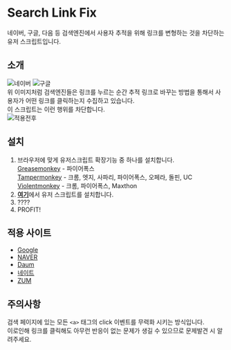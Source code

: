 # Search Link Fix

네이버, 구글, 다음 등 검색엔진에서 사용자 추적을 위해 링크를 변형하는 것을 차단하는 유저 스크립트입니다.

## 소개

![네이버](https://i.imgur.com/fQpEsUG.gif)
![구글](https://i.imgur.com/Sh6ze0Y.gif)\
위 이미지처럼 검색엔진들은 링크를 누르는 순간 추적 링크로 바꾸는 방법을 통해서 사용자가 어떤 링크를 클릭하는지 수집하고 있습니다.\
이 스크립트는 이런 행위를 차단합니다.\
![적용전후](https://i.imgur.com/SLBMety.png)

## 설치

1. 브라우저에 맞게 유저스크립트 확장기능 중 하나를 설치합니다.\
   [Greasemonkey](https://www.greasespot.net/) - 파이어폭스\
   [Tampermonkey](https://tampermonkey.net/) - 크롬, 엣지, 사파리, 파이어폭스, 오페라, 돌핀, UC\
   [Violentmonkey](https://violentmonkey.github.io/) - 크롬, 파이어폭스, Maxthon
2. [**여기**](https://raw.githubusercontent.com/joyfuI/search-link-fix/master/search-link-fix.user.js)에서 유저 스크립트를 설치합니다.
3. ????
4. PROFIT!

## 적용 사이트

- [Google](https://www.google.co.kr/)
- [NAVER](https://www.naver.com/)
- [Daum](https://www.daum.net/)
- [네이트](https://www.nate.com/)
- [ZUM](http://zum.com/)

## 주의사항

검색 페이지에 있는 모든 `<a>` 태그의 click 이벤트를 무력화 시키는 방식입니다.\
이로인해 링크를 클릭해도 아무런 반응이 없는 문제가 생길 수 있으므로 문제발견 시 알려주세요.
